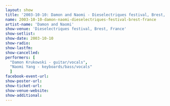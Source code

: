 ```yaml
---
layout: show
title: '2003-10-10: Damon and Naomi - Dieselectriques festival, Brest, France'
name: 2003-10-10-damon-naomi-dieselectriques-festival-brest-france
artist-name: 'Damon and Naomi'
show-venue: 'Dieselectriques festival, Brest, France'
show-setlist: 
show-date: 2003-10-10
show-radio: 
show-lastfm: 
show-cancelled: 
performers: [
  "Damon Krukowski - guitar/vocals",
  "Naomi Yang - keyboards/bass/vocals"
  ]
facebook-event-url: 
show-poster-url: 
show-ticket-url: 
show-venue-website: 
show-additional: 
---
```


